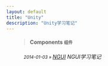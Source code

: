 ```yaml
---
layout: default
title: "Unity"
description: "Unity学习笔记"
---
```


<ul style="list-style:none; margin:0px;">
                <li>
                    <blockquote>
                        <h4>Components <small>组件</small></h4>
                    </blockquote>
                </li>
                <li style="padding-left: 23px;">
                    <h5 style="font-weight:normal;">
                        <small>2014-01-03 » </small>
                        <a href="./ngui.html">NGUI</a>
                        <span class="pull-right">NGUI学习笔记</span>
                    </h5>
                </li>
            </ul>
